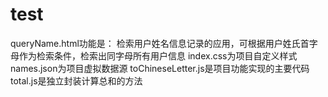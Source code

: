 # test

queryName.html功能是：
检索用户姓名信息记录的应用，可根据用户姓氏首字母作为检索条件，检索出同字母所有用户信息
index.css为项目自定义样式
names.json为项目虚拟数据源
toChineseLetter.js是项目功能实现的主要代码
total.js是独立封装计算总和的方法
